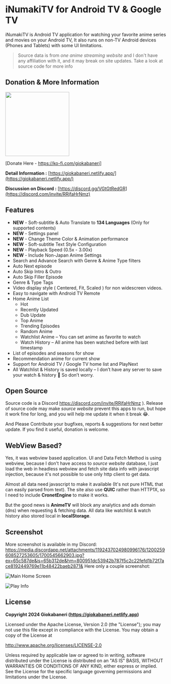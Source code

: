 # iNumakiTV for Android TV & Google TV

iNumakiTV is Android TV application for watching your favorite anime series and movies on your Android TV, It also runs on non-TV Android devices (Phones and Tablets) with some UI limitations.

> Source data is from *one anime streaming website* and I don't have any affiliation with it, and it may break on site updates.
> Take a look at source code for more info

## Donation & More Information
<img src="image/ko-fi.png" width="200">

[Donate Here - https://ko-fi.com/giokabaneri]


**Detail Information :** [https://giokabaneri.netlify.app/](https://giokabaneri.netlify.app/)

**Discussion on Discord :** [https://discord.gg/VGtGtRedGR](https://discord.com/invite/RRjfaHrNmz)

## Features
- **NEW** - Soft-subtitle & Auto Translate to **134 Languages** (Only for supported contents)
- **NEW** - Settings panel
- **NEW** - Change Theme Color & Animation performance
- **NEW** - Soft-subtitle Text Style Configuration
- **NEW** - Playback Speed (0.5x - 3.00x)
- **NEW** - Include Non-Japan Anime Settings
- Search and Advance Search with Genre & Anime Type filters
- Auto Next episode
- Auto Skip Intro & Outro
- Auto Skip Filler Episode
- Genre & Type Tags
- Video display style ( Centered, Fit, Scaled ) for non widescreen videos.
- Easy to navigate with Android TV Remote
- Home Anime List
  - Hot
  - Recently Updated
  - Dub Update
  - Top Anime
  - Trending Episodes
  - Random Anime
  - Watchlist Anime – You can set anime as favorite to watch
  - Watch History – All anime has been watched before with last timestamp
- List of episodes and seasons for show
- Recommendation anime for current show
- Support for Android TV / Google TV home list and PlayNext
- All Watchlist & History is saved locally – I don’t have any server to save your watch & history 🤣 So don’t worry.

## Open Source
Source code is a Discord https://discord.com/invite/RRjfaHrNmz ). 
Release of source code may make *source website* prevent this apps to run, but hope it work fine for long, and you will help me update it when it break 😂.

And Please Contribute your bugfixes, reports & suggestions for next better update. If you find it useful, donation is welcome.

## WebView Based?
Yes, it was webview based application. UI and Data Fetch Method is using webview, because I don't have access to *source website* database, I just load the web in headless webview and fetch site data info with javascript injection, because it's not possible to use only http client to get data.

Almost all data need javascript to make it available (It's not pure HTML that can easily parsed from text). The site also use **QUIC** rather than HTTP1X, so I need to include **CronetEngine** to make it works.

But the good news is **AnimeTV** will block any analytics and ads domain (dns) when requesting & fetching data. All data like watchlist & watch history also stored local in **localStorage**.

## Screenshot
More screenshot is available in my Discord: https://media.discordapp.net/attachments/1192437024980996176/1200259608527253605/1700545662903.jpg?ex=65c587de&is=65b312de&hm=800951dc53942b787f5c2c22fefd1b72f7ace8192449769e11b48422baeb2871&
Here only a couple screenshot:

![Main Home Screen](https://media.discordapp.net/attachments/1192437024980996176/1200259603854790786/Frame_14156_1.png?ex=65c587dd&is=65b312dd&hm=b09a9f1f12bb3733fa00e118fb3ee1eafecbd69b14609a35f83238b892e3e284&)

![Play Info](https://media.discordapp.net/attachments/1192437024980996176/1200259608527253605/1700545662903.jpg?ex=65c587de&is=65b312de&hm=800951dc53942b787f5c2c22fefd1b72f7ace8192449769e11b48422baeb2871&)

## License
**Copyright 2024 Giokabaneri (https://giokabaneri.netlify.app)**

Licensed under the Apache License, Version 2.0 (the "License");
you may not use this file except in compliance with the License.
You may obtain a copy of the License at

http://www.apache.org/licenses/LICENSE-2.0

Unless required by applicable law or agreed to in writing, software
distributed under the License is distributed on an "AS IS" BASIS,
WITHOUT WARRANTIES OR CONDITIONS OF ANY KIND, either express or implied.
See the License for the specific language governing permissions and
limitations under the License.
